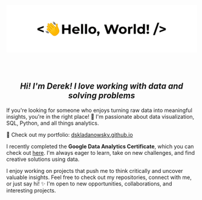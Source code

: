 <div align="center">
<img src="https://raw.githubusercontent.com/dskladanowsky/dskladanowsky/refs/heads/main/hello-world.gif" align="center" height=" " width="800" />
</div>  

<br/><br/>

## ***<div align="center">Hi! I'm Derek! I love working with data and solving problems</div>***

If you're looking for someone who enjoys turning raw data into meaningful insights, you're in the right place! 🚀 I'm passionate about data visualization, SQL, Python, and all things analytics.  

🔗 Check out my portfolio: [dskladanowsky.github.io](https://dskladanowsky.github.io/)

I recently completed the **Google Data Analytics Certificate**, which you can check out [here](https://www.credly.com/badges/d564f34c-2a7c-438e-8583-4662a4e5e6ff/public_url). I'm always eager to learn, take on new challenges, and find creative solutions using data.  

I enjoy working on projects that push me to think critically and uncover valuable insights. Feel free to check out my repositories, connect with me, or just say hi! ✨ I'm open to new opportunities, collaborations, and interesting projects.




<!--
**dskladanowsky/dskladanowsky** is a ✨ _special_ ✨ repository because its `README.md` (this file) appears on your GitHub profile.

Here are some ideas to get you started:

- 🔭 I’m currently working on ...
- 🌱 I’m currently learning ...
- 👯 I’m looking to collaborate on ...
- 🤔 I’m looking for help with ...
- 💬 Ask me about ...
- 📫 How to reach me: ...
- 😄 Pronouns: ...
- ⚡ Fun fact: ...
-->
